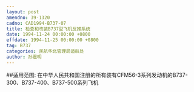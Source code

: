 ```yaml
---
layout: post
amendno: 39-1320
cadno: CAD1994-B737-07
title: 检查和改装B737型飞机反推系统
date: 1994-11-24 00:00:00 +0800
effdate: 1994-11-25 00:00:00 +0800
tag: B737
categories: 民航华北管理局适航处
author: 孙震明
---
```


##适用范围:
在中华人民共和国注册的所有装有CFM56-3系列发动机的B737-300、B737-400、B737-500系列飞机

